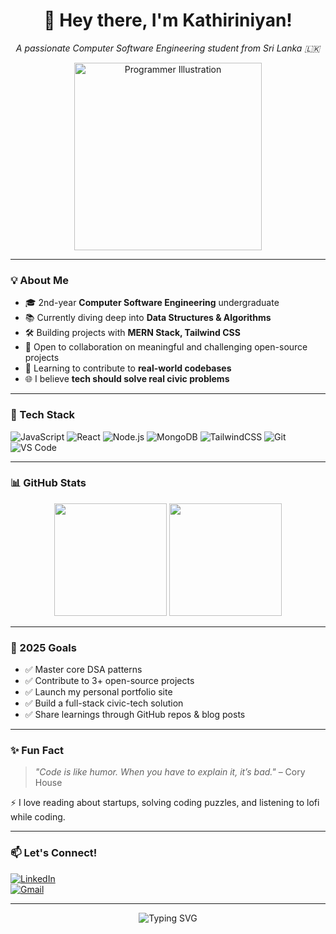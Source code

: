 <h1 align="center">👋 Hey there, I'm Kathiriniyan!</h1>

<p align="center">
  <em>A passionate Computer Software Engineering student from Sri Lanka 🇱🇰</em>
</p>

<p align="center">
  <img src="https://img.freepik.com/free-vector/young-programmer-working-laptop-computer-cartoon-character_24797-2123.jpg?t=st=1746461882~exp=1746465482~hmac=34d7f93b7ce9184f0546fd9ef8e00050f2dbcf2d21ebc78587f16c5307433a5a&w=1380" width="300" alt="Programmer Illustration">
</p>

---

### 💡 About Me

- 🎓 2nd-year **Computer Software Engineering** undergraduate  
- 📚 Currently diving deep into **Data Structures & Algorithms**  
- 🛠️ Building projects with **MERN Stack, Tailwind CSS**  
- 🤝 Open to collaboration on meaningful and challenging open-source projects  
- 🌱 Learning to contribute to **real-world codebases**  
- 🌐 I believe **tech should solve real civic problems**  

---

### 🧰 Tech Stack

![JavaScript](https://img.shields.io/badge/-JavaScript-black?style=flat-square&logo=javascript)
![React](https://img.shields.io/badge/-React-black?style=flat-square&logo=react)
![Node.js](https://img.shields.io/badge/-Node.js-black?style=flat-square&logo=node.js)
![MongoDB](https://img.shields.io/badge/-MongoDB-black?style=flat-square&logo=mongodb)
![TailwindCSS](https://img.shields.io/badge/-TailwindCSS-black?style=flat-square&logo=tailwind-css)
![Git](https://img.shields.io/badge/-Git-black?style=flat-square&logo=git)
![VS Code](https://img.shields.io/badge/-VS%20Code-black?style=flat-square&logo=visual-studio-code)

---

### 📊 GitHub Stats

<p align="center">
  <img src="https://github-readme-stats.vercel.app/api?username=Kathiriniyan&show_icons=true&theme=tokyonight" height="180"/>
  <img src="https://github-readme-stats.vercel.app/api/top-langs/?username=Kathiriniyan&layout=compact&theme=tokyonight" height="180"/>
</p>

---

### 🎯 2025 Goals

- ✅ Master core DSA patterns  
- ✅ Contribute to 3+ open-source projects  
- ✅ Launch my personal portfolio site  
- ✅ Build a full-stack civic-tech solution  
- ✅ Share learnings through GitHub repos & blog posts  

---

### ✨ Fun Fact

> *"Code is like humor. When you have to explain it, it’s bad."* – Cory House  

⚡ I love reading about startups, solving coding puzzles, and listening to lofi while coding.

---

### 📫 Let's Connect!

[![LinkedIn](https://img.shields.io/badge/-LinkedIn-blue?style=flat-square&logo=linkedin&link=https://linkedin.com/in/yourprofile)](https://linkedin.com/in/yourprofile)  
[![Gmail](https://img.shields.io/badge/-balendrankathiriniyan@gmail.com-c14438?style=flat-square&logo=Gmail&logoColor=white)](mailto:balendrankathiriniyan@gmail.com)

---

<p align="center">
  <img src="https://readme-typing-svg.demolab.com?font=Fira+Code&duration=3000&pause=1000&color=F7931E&center=true&vCenter=true&multiline=true&width=500&height=100&lines=Code.+Build.+Break.+Learn.;Fueling+the+future+with+code...+🔥" alt="Typing SVG" />
</p>
